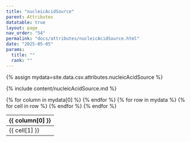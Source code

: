 ```yaml
---
title: "nucleicAcidSource"
parent: Attributes
datatable: true
layout: page
nav_order: "54"
permalink: "docs/attributes/nucleicAcidSource.html"
date: "2025-05-05"
params:
  title: ""
  rank: ""
---
```

{% assign mydata=site.data.csv.attributes.nucleicAcidSource %} 

{% include content/nucleicAcidSource.md %}

<table id="myTable" class="display" style="width:100%">
    <thead>
    {% for column in mydata[0] %}
        <th>{{ column[0] }}</th>
    {% endfor %}
    </thead>
    <tbody>
    {% for row in mydata %}
        <tr>
        {% for cell in row %}
            <td>{{ cell[1] }}</td>
        {% endfor %}
        </tr>
    {% endfor %}
    </tbody>
</table>
<script type="text/javascript">
  $(document).ready(function () {
    $('#myTable').DataTable({
      responsive: true,
      deferRender: false,
      paging: false,
      order: [],
    });
  });
</script>
